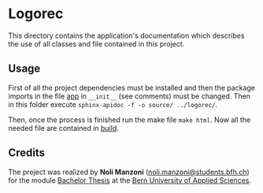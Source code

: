 # Logorec

This directory contains the application's documentation which describes the use of all classes and file contained in this project.

## Usage

First of all  the project dependencies must be installed and then the package imports in the file [app](../logorec/app.py) in `__init__` (see comments) must be changed. Then in this folder execute `sphinx-apidoc -f -o source/ ../logorec/`.

Then, once the process is finished run the make file `make html`.  Now all the needed file are contained in [build](build).

## Credits

The project was realized by **Noli Manzoni** (noli.manzoni@students.bfh.ch) for the module [Bachelor Thesis](https://www.ti.bfh.ch/fileadmin/modules/BTI7321-de.xml) at the  [Bern University of Applied Sciences](https://www.bfh.ch).